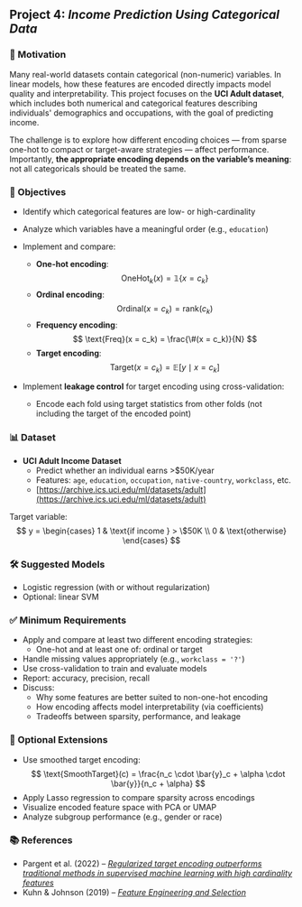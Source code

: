 ## Project 4: *Income Prediction Using Categorical Data*

### 🧠 Motivation

Many real-world datasets contain categorical (non-numeric) variables. In linear models, how these features are encoded directly impacts model quality and interpretability. This project focuses on the **UCI Adult dataset**, which includes both numerical and categorical features describing individuals' demographics and occupations, with the goal of predicting income.

The challenge is to explore how different encoding choices — from sparse one-hot to compact or target-aware strategies — affect performance. Importantly, **the appropriate encoding depends on the variable’s meaning**: not all categoricals should be treated the same.

### 🎯 Objectives

- Identify which categorical features are low- or high-cardinality  
- Analyze which variables have a meaningful order (e.g., `education`)  
- Implement and compare:
  - **One-hot encoding**:
    $$
    \text{OneHot}_k(x) = \mathbb{1}\{x = c_k\}
    $$
  - **Ordinal encoding**:
    $$
    \text{Ordinal}(x = c_k) = \text{rank}(c_k)
    $$
  - **Frequency encoding**:
    $$
    \text{Freq}(x = c_k) = \frac{\#(x = c_k)}{N}
    $$
  - **Target encoding**:
    $$
    \text{Target}(x = c_k) = \mathbb{E}[y \mid x = c_k]
    $$

- Implement **leakage control** for target encoding using cross-validation:
  - Encode each fold using target statistics from other folds (not including the target of the encoded point)

### 📊 Dataset

- **UCI Adult Income Dataset**  
  - Predict whether an individual earns >\$50K/year  
  - Features: `age`, `education`, `occupation`, `native-country`, `workclass`, etc.  
  - [https://archive.ics.uci.edu/ml/datasets/adult](https://archive.ics.uci.edu/ml/datasets/adult)

Target variable:
$$
y =
\begin{cases}
1 & \text{if income } > \$50K \\
0 & \text{otherwise}
\end{cases}
$$

### 🛠️ Suggested Models

- Logistic regression (with or without regularization)
- Optional: linear SVM

### ✅ Minimum Requirements

- Apply and compare at least two different encoding strategies:
  - One-hot and at least one of: ordinal or target  
- Handle missing values appropriately (e.g., `workclass = '?'`)  
- Use cross-validation to train and evaluate models  
- Report: accuracy, precision, recall
- Discuss:
  - Why some features are better suited to non-one-hot encoding  
  - How encoding affects model interpretability (via coefficients)  
  - Tradeoffs between sparsity, performance, and leakage

### 🚀 Optional Extensions

- Use smoothed target encoding:
  $$
  \text{SmoothTarget}(c) = \frac{n_c \cdot \bar{y}_c + \alpha \cdot \bar{y}}{n_c + \alpha}
  $$
- Apply Lasso regression to compare sparsity across encodings  
- Visualize encoded feature space with PCA or UMAP  
- Analyze subgroup performance (e.g., gender or race)

### 📚 References

- Pargent et al. (2022) – [*Regularized target encoding outperforms traditional methods in supervised machine learning with high cardinality features*](https://arxiv.org/pdf/2104.00629)
- Kuhn & Johnson (2019) – [*Feature Engineering and Selection*](http://www.feat.engineering)


